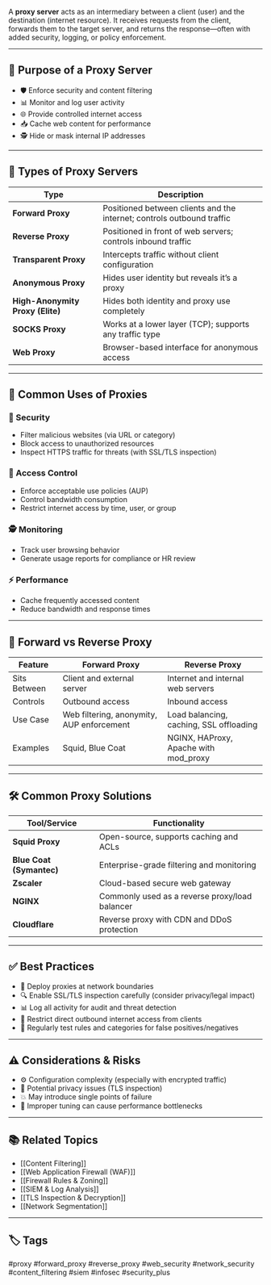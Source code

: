 A **proxy server** acts as an intermediary between a client (user) and the destination (internet resource). It receives requests from the client, forwards them to the target server, and returns the response—often with added security, logging, or policy enforcement.

---

## 🎯 Purpose of a Proxy Server

- 🛡️ Enforce security and content filtering
- 📊 Monitor and log user activity
- 🌐 Provide controlled internet access
- 📥 Cache web content for performance
- 🕵️ Hide or mask internal IP addresses

---

## 🧱 Types of Proxy Servers

| Type                  | Description                                                 |
|------------------------|-------------------------------------------------------------|
| **Forward Proxy**       | Positioned between clients and the internet; controls outbound traffic |
| **Reverse Proxy**       | Positioned in front of web servers; controls inbound traffic |
| **Transparent Proxy**   | Intercepts traffic without client configuration             |
| **Anonymous Proxy**     | Hides user identity but reveals it’s a proxy                |
| **High-Anonymity Proxy (Elite)** | Hides both identity and proxy use completely        |
| **SOCKS Proxy**         | Works at a lower layer (TCP); supports any traffic type     |
| **Web Proxy**           | Browser-based interface for anonymous access                |

---

## 🧰 Common Uses of Proxies

### 🔐 Security
- Filter malicious websites (via URL or category)
- Block access to unauthorized resources
- Inspect HTTPS traffic for threats (with SSL/TLS inspection)

### 🧭 Access Control
- Enforce acceptable use policies (AUP)
- Control bandwidth consumption
- Restrict internet access by time, user, or group

### 🕵️ Monitoring
- Track user browsing behavior
- Generate usage reports for compliance or HR review

### ⚡ Performance
- Cache frequently accessed content
- Reduce bandwidth and response times

---

## 🔄 Forward vs Reverse Proxy

| Feature              | Forward Proxy                             | Reverse Proxy                              |
|----------------------|--------------------------------------------|---------------------------------------------|
| Sits Between         | Client and external server                 | Internet and internal web servers           |
| Controls             | Outbound access                           | Inbound access                              |
| Use Case             | Web filtering, anonymity, AUP enforcement | Load balancing, caching, SSL offloading     |
| Examples             | Squid, Blue Coat                          | NGINX, HAProxy, Apache with mod_proxy       |

---

## 🛠 Common Proxy Solutions

| Tool/Service            | Functionality                                 |
|--------------------------|-----------------------------------------------|
| **Squid Proxy**          | Open-source, supports caching and ACLs        |
| **Blue Coat (Symantec)** | Enterprise-grade filtering and monitoring     |
| **Zscaler**              | Cloud-based secure web gateway                 |
| **NGINX**                | Commonly used as a reverse proxy/load balancer|
| **Cloudflare**           | Reverse proxy with CDN and DDoS protection    |

---

## ✅ Best Practices

- 🧱 Deploy proxies at network boundaries
- 🔍 Enable SSL/TLS inspection carefully (consider privacy/legal impact)
- 📊 Log all activity for audit and threat detection
- 🔐 Restrict direct outbound internet access from clients
- 🧪 Regularly test rules and categories for false positives/negatives

---

## ⚠️ Considerations & Risks

- ⚙️ Configuration complexity (especially with encrypted traffic)
- 🧪 Potential privacy issues (TLS inspection)
- 💥 May introduce single points of failure
- 🐌 Improper tuning can cause performance bottlenecks

---

## 📚 Related Topics

- [[Content Filtering]]
- [[Web Application Firewall (WAF)]]
- [[Firewall Rules & Zoning]]
- [[SIEM & Log Analysis]]
- [[TLS Inspection & Decryption]]
- [[Network Segmentation]]

---

## 🏷 Tags

#proxy #forward_proxy #reverse_proxy #web_security #network_security #content_filtering #siem #infosec #security_plus
